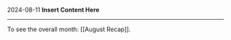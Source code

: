 2024-08-11
__Insert Content Here__
_______________________
To see the overall month: [[August Recap]].